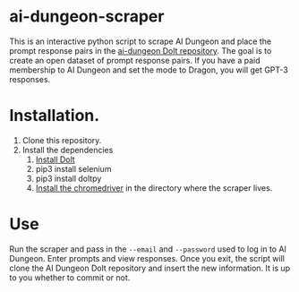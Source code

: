 # ai-dungeon-scraper

This is an interactive python script to scrape AI Dungeon and place the prompt response pairs in the [ai-dungeon Dolt repository](https://www.dolthub.com/repositories/Liquidata/ai-dungeon). The goal is to create an open dataset of prompt response pairs. If you have a paid membership to AI Dungeon and set the mode to Dragon, you will get GPT-3 responses.

# Installation.

1. Clone this repository.
2. Install the dependencies
    1. [Install Dolt](https://www.dolthub.com/docs/tutorials/installation/)
    1. pip3 install selenium
    2. pip3 install doltpy
    3. [Install the chromedriver](https://sites.google.com/a/chromium.org/chromedriver/downloads) in the directory where the scraper lives.

# Use

Run the scraper and pass in the `--email` and `--password` used to log in to AI Dungeon. Enter prompts and view responses. Once you exit, the script will clone the AI Dungeon Dolt repository and insert the new information. It is up to you whether to commit or not.
